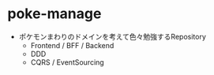 # poke-manage

- ポケモンまわりのドメインを考えて色々勉強するRepository
  - Frontend / BFF / Backend
  - DDD
  - CQRS / EventSourcing
